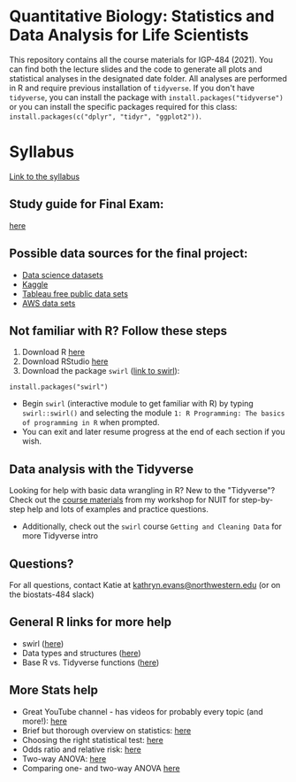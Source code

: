 # Quantitative Biology: Statistics and Data Analysis for Life Scientists

This repository contains all the course materials for IGP-484 (2021). You can find both the lecture slides and the code to generate all plots and statistical analyses in the designated date folder. All analyses are performed in R and require previous installation of `tidyverse`. If you don't have `tidyverse`, you can install the package with `install.packages("tidyverse")` or you can install the specific packages required for this class: `install.packages(c("dplyr", "tidyr", "ggplot2"))`.

# Syllabus
[Link to the syllabus](https://katiesevans9.notion.site/Quantitative-Biology-Statistics-and-Data-Analysis-for-Life-Scientists-IGP-484-b45c148f9aa94b1783abf668ae401478)

## Study guide for Final Exam:
[here](final_study_guide.md)

## Possible data sources for the final project:
- [Data science datasets](https://www.dataquest.io/blog/free-datasets-for-projects/)
- [Kaggle](https://www.kaggle.com/datasets)
- [Tableau free public data sets](https://www.tableau.com/learn/articles/free-public-data-sets)
- [AWS data sets](https://aws.amazon.com/marketplace/search/results?category=ec21bae5-404b-4bac-825c-f7b0a2c713c4&FULFILLMENT_OPTION_TYPE=DATA_EXCHANGE&filters=FULFILLMENT_OPTION_TYPE)

## Not familiar with R? Follow these steps

1. Download R [here](https://www.r-project.org/)
2. Download RStudio [here](https://www.rstudio.com/products/rstudio/download/)
3. Download the package `swirl` ([link to swirl](https://swirlstats.com/)):
```
install.packages("swirl")
```
* Begin `swirl` (interactive module to get familiar with R) by typing `swirl::swirl()` and selecting the module `1: R Programming: The basics of programming in R` when prompted.
* You can exit and later resume progress at the end of each section if you wish.

## Data analysis with the Tidyverse

Looking for help with basic data wrangling in R? New to the "Tidyverse"? Check out the [course materials](https://github.com/katiesevans/nuit_tidyverse) from my workshop for NUIT for step-by-step help and lots of examples and practice questions.

* Additionally, check out the `swirl` course `Getting and Cleaning Data` for more Tidyverse intro

## Questions?
For all questions, contact Katie at kathryn.evans@northwestern.edu (or on the biostats-484 slack)

## General R links for more help
* swirl ([here](https://swirlstats.com/))
* Data types and structures ([here](https://swcarpentry.github.io/r-novice-inflammation/13-supp-data-structures/))
* Base R vs. Tidyverse functions ([here](https://tavareshugo.github.io/data_carpentry_extras/base-r_tidyverse_equivalents/base-r_tidyverse_equivalents.html))

## More Stats help
* Great YouTube channel - has videos for probably every topic (and more!): [here](https://www.youtube.com/channel/UCtYLUTtgS3k1Fg4y5tAhLbw)
* Brief but thorough overview on statistics: [here](https://www.ncbi.nlm.nih.gov/pmc/articles/PMC3096219/)
* Choosing the right statistical test: [here](https://www.scribbr.com/statistics/statistical-tests/)
* Odds ratio and relative risk: [here](https://www.theanalysisfactor.com/the-difference-between-relative-risk-and-odds-ratios/)
* Two-way ANOVA: [here](https://www.scribbr.com/statistics/two-way-anova/)
* Comparing one- and two-way ANOVA [here](https://www.technologynetworks.com/informatics/articles/one-way-vs-two-way-anova-definition-differences-assumptions-and-hypotheses-306553)
